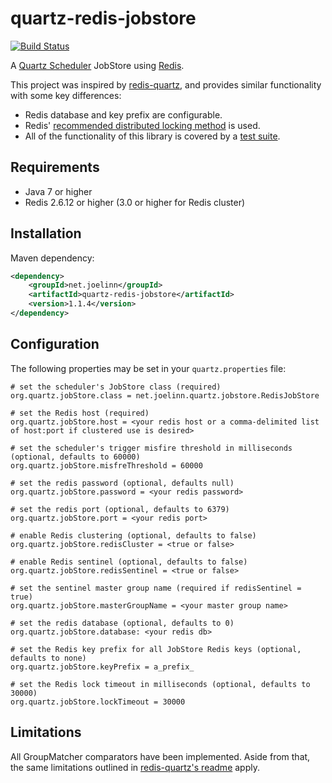 quartz-redis-jobstore
=====================

[![Build Status](https://secure.travis-ci.org/jlinn/quartz-redis-jobstore.png?branch=master)](http://travis-ci.org/jlinn/quartz-redis-jobstore)

A [Quartz Scheduler](http://quartz-scheduler.org/) JobStore using [Redis](http://redis.io).

This project was inspired by [redis-quartz](https://github.com/RedisLabs/redis-quartz), and provides similar functionality with some key differences:

* Redis database and key prefix are configurable.
* Redis' [recommended distributed locking method](http://redis.io/topics/distlock) is used.
* All of the functionality of this library is covered by a [test suite](https://github.com/jlinn/quartz-redis-jobstore/tree/master/src/test/java/net/joelinn/quartz).

## Requirements
* Java 7 or higher
* Redis 2.6.12 or higher (3.0 or higher for Redis cluster)

## Installation
Maven dependency:
```xml
<dependency>
    <groupId>net.joelinn</groupId>
    <artifactId>quartz-redis-jobstore</artifactId>
    <version>1.1.4</version>
</dependency>
```

## Configuration
The following properties may be set in your `quartz.properties` file:
```
# set the scheduler's JobStore class (required)
org.quartz.jobStore.class = net.joelinn.quartz.jobstore.RedisJobStore

# set the Redis host (required)
org.quartz.jobStore.host = <your redis host or a comma-delimited list of host:port if clustered use is desired>

# set the scheduler's trigger misfire threshold in milliseconds (optional, defaults to 60000)
org.quartz.jobStore.misfreThreshold = 60000

# set the redis password (optional, defaults null)
org.quartz.jobStore.password = <your redis password>

# set the redis port (optional, defaults to 6379)
org.quartz.jobStore.port = <your redis port>

# enable Redis clustering (optional, defaults to false)
org.quartz.jobStore.redisCluster = <true or false> 

# enable Redis sentinel (optional, defaults to false)
org.quartz.jobStore.redisSentinel = <true or false>

# set the sentinel master group name (required if redisSentinel = true)
org.quartz.jobStore.masterGroupName = <your master group name>

# set the redis database (optional, defaults to 0)
org.quartz.jobStore.database: <your redis db>

# set the Redis key prefix for all JobStore Redis keys (optional, defaults to none)
org.quartz.jobStore.keyPrefix = a_prefix_

# set the Redis lock timeout in milliseconds (optional, defaults to 30000)
org.quartz.jobStore.lockTimeout = 30000
```

## Limitations
All GroupMatcher comparators have been implemented. 
Aside from that, the same limitations outlined in [redis-quartz's readme](https://github.com/RedisLabs/redis-quartz#limitations) apply.
